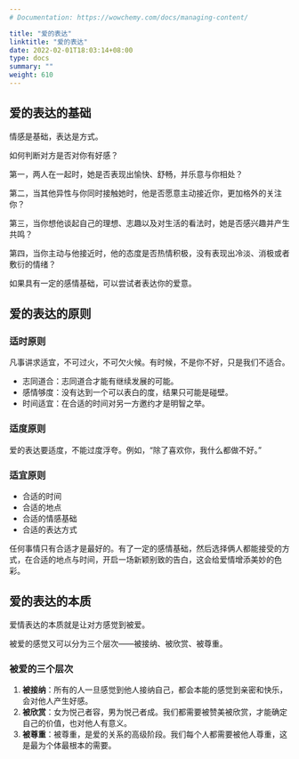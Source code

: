 ```yaml
---
# Documentation: https://wowchemy.com/docs/managing-content/

title: "爱的表达"
linktitle: "爱的表达"
date: 2022-02-01T18:03:14+08:00
type: docs
summary: ""
weight: 610
---
```


<!--more-->

## 爱的表达的基础

情感是基础，表达是方式。

如何判断对方是否对你有好感？

第一，两人在一起时，她是否表现出愉快、舒畅，并乐意与你相处？

第二，当其他异性与你同时接触她时，他是否愿意主动接近你，更加格外的关注你？

第三，当你想他谈起自己的理想、志趣以及对生活的看法时，她是否感兴趣并产生共鸣？

第四，当你主动与他接近时，他的态度是否热情积极，没有表现出冷淡、消极或者敷衍的情绪？

如果具有一定的感情基础，可以尝试者表达你的爱意。

## 爱的表达的原则

### 适时原则

凡事讲求适宜，不可过火，不可欠火候。有时候，不是你不好，只是我们不适合。

- 志同道合：志同道合才能有继续发展的可能。
- 感情够度：没有达到一个可以表白的度，结果只可能是碰壁。
- 时间适宜：在合适的时间对另一方邀约才是明智之举。

### 适度原则

爱的表达要适度，不能过度浮夸。例如，“除了喜欢你，我什么都做不好。”

### 适宜原则

- 合适的时间
- 合适的地点
- 合适的情感基础
- 合适的表达方式

任何事情只有合适才是最好的。有了一定的感情基础，然后选择俩人都能接受的方式，在合适的地点与时间，开启一场新颖别致的告白，这会给爱情增添美妙的色彩。

## 爱的表达的本质

爱情表达的本质就是让对方感觉到被爱。

被爱的感觉又可以分为三个层次——被接纳、被欣赏、被尊重。

### 被爱的三个层次

1. **被接纳**：所有的人一旦感觉到他人接纳自己，都会本能的感觉到亲密和快乐，会对他人产生好感。
2. **被欣赏**：女为悦己者容，男为悦己者成。我们都需要被赞美被欣赏，才能确定自己的价值，也对他人有意义。
3. **被尊重**：被尊重，是爱的关系的高级阶段。我们每个人都需要被他人尊重，这是最为个体最根本的需要。